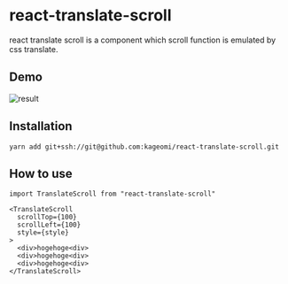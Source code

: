 # react-translate-scroll
react translate scroll is a component which scroll function is emulated by css translate.

## Demo
![result](https://github.com/kageomi/react-translate-scroll/blob/media/media/demo1.gif)

## Installation
`yarn add git+ssh://git@github.com:kageomi/react-translate-scroll.git`

## How to use
```
import TranslateScroll from "react-translate-scroll"

<TranslateScroll
  scrollTop={100}
  scrollLeft={100}
  style={style}
>
  <div>hogehoge<div>
  <div>hogehoge<div>
  <div>hogehoge<div>
</TranslateScroll>

```
